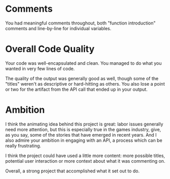# Comments
You had meaningful comments throughout, both "function introduction" comments and line-by-line for individual variables.

# Overall Code Quality
Your code was well-encapsulated and clean. You managed to do what you wanted in very few lines of code.

The quality of the output was generally good as well, though some of the "titles" weren't as descriptive or hard-hitting as others. You also lose a point or two for the artifact from the API call that ended up in your output.

# Ambition
I think the animating idea behind this project is great: labor issues generally need more attention, but this is especially true in the games industry, give, as you say, some of the stories that have emerged in recent years. And I also admire your ambition in engaging with an API, a process which can be really frustrating.

I think the project could have used a little more content: more possible titles, potential user interaction or more context about what it was commenting on.

Overall, a strong project that accomplished what it set out to do.
